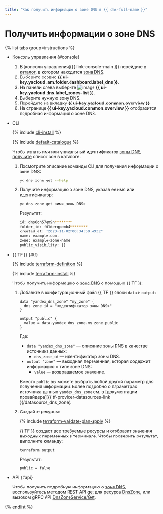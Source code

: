 ```yaml
---
title: "Как получить информацию о зоне DNS в {{ dns-full-name }}"
---
```


# Получить информации о зоне DNS

{% list tabs group=instructions %}

- Консоль управления {#console}

  1. В [консоли управления]({{ link-console-main }}) перейдите в [каталог](../../resource-manager/concepts/resources-hierarchy.md#folder), в котором находится [зона DNS](../concepts/dns-zone.md).
  1. Выберите сервис **{{ ui-key.yacloud.iam.folder.dashboard.label_dns }}**.
  1. На панели слева выберите ![image](../../_assets/console-icons/compass.svg) **{{ ui-key.yacloud.dns.label_zones-list }}**.
  1. Выберите нужную зону DNS.
  1. Перейдите на вкладку **{{ ui-key.yacloud.common.overview }}**
  1. На странице **{{ ui-key.yacloud.common.overview }}** отобразится подробная информация о зоне DNS.

- CLI

  {% include [cli-install](../../_includes/cli-install.md) %}

  {% include [default-catalogue](../../_includes/default-catalogue.md) %}

  Чтобы узнать имя или уникальный идентификатор [зоны DNS](../concepts/dns-zone.md), [получите](zone-list.md) список зон в каталоге.

  1. Посмотрите описание команды CLI для получения информации о зоне DNS:

      ```bash
      yc dns zone get --help
      ```

  1. Получите информацию о зоне DNS, указав ее имя или идентификатор:

      ```bash
      yc dns zone get <имя_зоны_DNS>
      ```

      Результат:

      ```bash
      id: dns6oh57qm9n********
      folder_id: f01derqpemb4********
      created_at: "2023-11-02T08:34:58.493Z"
      name: example.com.
      zone: example-zone-name
      public_visibility: {}
      ```

- {{ TF }} {#tf}

  {% include [terraform-definition](../../_tutorials/_tutorials_includes/terraform-definition.md) %}

  {% include [terraform-install](../../_includes/terraform-install.md) %}

  Чтобы получить информацию о [зоне DNS](../concepts/dns-zone.md) с помощью {{ TF }}:
  1. Добавьте в конфигурационный файл {{ TF }} блоки `data` и `output`:

     ```hcl
     data "yandex_dns_zone" "my_zone" {
       dns_zone_id = "<идентификатор_зоны_DNS>"
     }

     output "public" {
       value = data.yandex_dns_zone.my_zone.public
     }
     ```

     Где:
     * `data "yandex_dns_zone"` — описание зоны DNS в качестве источника данных:
       * `dns_zone_id` — идентификатор зоны DNS.
     * `output "zone"` — выходная переменная, которая содержит информацию о типе зоне DNS:
       * `value` — возвращаемое значение.

     Вместо `public` вы можете выбрать любой другой параметр для получения информации. Более подробно о параметрах источника данных `yandex_dns_zone` см. в [документации провайдера]({{ tf-provider-datasources-link }}/datasource_dns_zone).
  1. Создайте ресурсы:

     {% include [terraform-validate-plan-apply](../../_tutorials/_tutorials_includes/terraform-validate-plan-apply.md) %}

     {{ TF }} создаст все требуемые ресурсы и отобразит значения выходных переменных в терминале. Чтобы проверить результат, выполните команду:

     ```bash
     terraform output
     ```

     Результат:

     ```text
     public = false
     ```

- API {#api}

  Чтобы получить подробную информацию о [зоне DNS](../concepts/dns-zone.md), воспользуйтесь методом REST API [get](../api-ref/DnsZone/get.md) для ресурса [DnsZone](../api-ref/DnsZone/index.md), или вызовом gRPC API [DnsZoneService/Get](../api-ref/grpc/dns_zone_service.md#Get).

{% endlist %}
